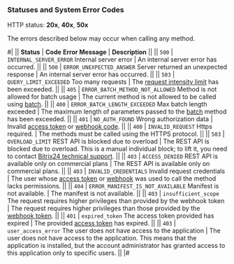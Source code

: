 ### Statuses and System Error Codes

HTTP status: **20x**, **40x**, **50x**

The errors described below may occur when calling any method.

#|
|| **Status** | **Code**
**Error Message** | **Description** ||
|| `500` | `INTERNAL_SERVER_ERROR`
Internal server error | An internal server error has occurred. ||
|| `500` | `ERROR_UNEXPECTED_ANSWER`
Server returned an unexpected response | An internal server error has occurred. ||
|| `503` | `QUERY_LIMIT_EXCEEDED`
Too many requests | The [request intensity limit](/limits.html) has been exceeded. ||
|| `405` | `ERROR_BATCH_METHOD_NOT_ALLOWED`
Method is not allowed for batch usage | The current method is not allowed to be called using [batch](/api-reference/how-to-call-rest-api/batch.html). ||
|| `400` | `ERROR_BATCH_LENGTH_EXCEEDED`
Max batch length exceeded | The maximum length of parameters passed to the [batch](/api-reference/how-to-call-rest-api/batch.html) method has been exceeded. ||
|| `401` | `NO_AUTH_FOUND`
Wrong authorization data | Invalid [access token](/api-reference/oauth/index.html) or [webhook code](/local-integrations/local-webhooks.html). ||
|| `400` | `INVALID_REQUEST`
Https required. | The methods must be called using the HTTPS protocol. ||
|| `503` | `OVERLOAD_LIMIT`
REST API is blocked due to overload | The REST API is blocked due to overload. This is a manual individual block; to lift it, you need to contact [Bitrix24 technical support](../bitrix-support.md). ||
|| `403` | `ACCESS_DENIED`
REST API is available only on commercial plans | The REST API is available only on commercial plans. ||
|| `403` | `INVALID_CREDENTIALS`
Invalid request credentials | The user whose [access token](/api-reference/oauth/index.html) or [webhook](/local-integrations/local-webhooks.html) was used to call the method lacks permissions. ||
|| `404` | `ERROR_MANIFEST_IS_NOT_AVAILABLE`
Manifest is not available. | The manifest is not available. ||
|| `403` | `insufficient_scope`
The request requires higher privileges than provided by the webhook token | The request requires higher privileges than those provided by the [webhook token](/local-integrations/local-webhooks.html). ||
|| `401` | `expired_token`
The access token provided has expired | The provided [access token](/api-reference/oauth/index.html) has expired. ||
|| `403` | `user_access_error`
The user does not have access to the application | The user does not have access to the application. This means that the application is installed, but the account administrator has granted access to this application only to specific users. ||
|#